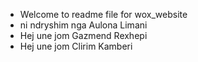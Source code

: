 - Welcome to readme file for wox_website
- ni ndryshim nga Aulona Limani
- Hej une jom Gazmend Rexhepi
- Hej une jom Clirim Kamberi